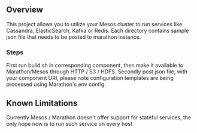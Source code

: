 ## Overview
This project allows you to utilize your Mesos cluster to run services like Cassandra, ElasticSearch, Kafka or Redis. 
Each directory contains sample json file that needs to be posted to marathon instance.

### Steps

First run build.sh in corresponding component, then make it available to Marathon/Mesos through HTTP / S3 / HDFS.
Secondly post json file, with your component URI, please note configuration templates are being processed using Marathon's env config.

## Known Limitations

Currently Mesos / Marathon doesn't offer support for stateful services, the only hope now is to run such service on every host
